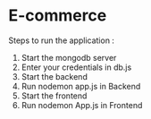 # E-commerce

Steps to run the application : 
1. Start the mongodb server
2. Enter your credentials in db.js
3. Start the backend
4. Run nodemon app.js in Backend
5. Start the frontend
6. Run nodemon App.js in Frontend
